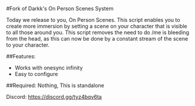 #Fork of Darkk's On Person Scenes System

Today we release to you, On Person Scenes. This script enables you to create more immersion by setting a scene on your character that is visible to all those around you. This script removes the need to do /me is bleeding from the head, as this can now be done by a constant stream of the scene to your character.

##Features:
- Works with onesync infinity
- Easy to configure

##Required:
Nothing, This is standalone

Discord: https://discord.gg/tyz4bqv6ta
